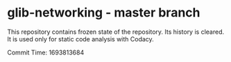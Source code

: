 # glib-networking - master branch

This repository contains frozen state of the repository.
Its history is cleared. It is used only for static code
analysis with Codacy.

Commit Time: 1693813684